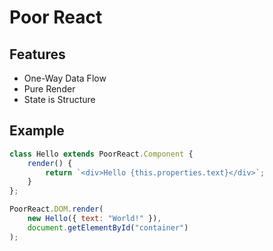 # Poor React

## Features
* One-Way Data Flow
* Pure Render
* State is Structure

## Example
```js
class Hello extends PoorReact.Component {
    render() {
        return `<div>Hello {this.properties.text}</div>`;
    }
};

PoorReact.DOM.render(
    new Hello({ text: "World!" }),
    document.getElementById("container")
);
```
